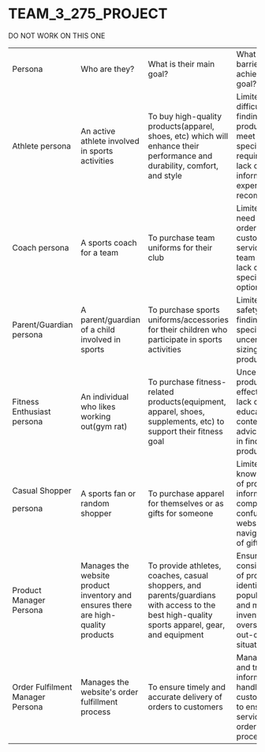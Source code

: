 # TEAM_3_275_PROJECT
DO NOT WORK ON THIS ONE

<table>
  <tr>
   <td>Persona
   </td>
   <td>Who are they?
   </td>
   <td>What is their main goal?
   </td>
   <td>What is their main barrier to achieving this goal?
   </td>
  </tr>
  <tr>
   <td>Athlete persona
   </td>
   <td>An active athlete involved in sports activities
   </td>
   <td>To buy high-quality products(apparel, shoes, etc) which will enhance their performance and durability, comfort, and style
   </td>
   <td>Limited budget, difficulty in finding suitable products that meet their specific requirements, lack of product information or expert recommendations
   </td>
  </tr>
  <tr>
   <td>Coach persona
   </td>
   <td>A sports coach for a team
   </td>
   <td>To purchase team uniforms for their club
   </td>
   <td>Limited budget, need for bulk ordering options, customization services, and team discounts, lack of team-specific product options
   </td>
  </tr>
  <tr>
   <td>Parent/Guardian persona
   </td>
   <td>A parent/guardian of a child involved in sports
   </td>
   <td>To purchase sports uniforms/accessories for their children who participate in sports activities
   </td>
   <td>Limited budget, safety concerns, finding age-specific products, uncertainty about sizing for kids' products
   </td>
  </tr>
  <tr>
   <td>Fitness Enthusiast persona
   </td>
   <td>An individual who likes working out(gym rat)
   </td>
   <td>To purchase fitness-related products(equipment, apparel, shoes, supplements, etc) to support their fitness goal
   </td>
   <td>Uncertainty about product effectiveness, lack of educational content or expert advice, difficulty in finding suitable products
   </td>
  </tr>
  <tr>
   <td>Casual Shopper
<p>
persona
   </td>
   <td>A sports fan or random shopper
   </td>
   <td>To purchase apparel for themselves or as gifts for someone
   </td>
   <td>Limited sports knowledge, lack of product information, complex or confusing website navigation, lack of gift options
   </td>
  </tr>
  <tr>
   <td>Product Manager Persona
   </td>
   <td>Manages the website product inventory and ensures there are high-quality products
   </td>
   <td>To provide athletes, coaches, casual shoppers, and parents/guardians with access to the best high-quality sports apparel, gear, and equipment
   </td>
   <td>Ensuring a consistent supply of products, identifying popular trends, and managing the inventory to avoid overstocking or out-of-stock situations
   </td>
  </tr>
  <tr>
   <td>Order Fulfilment Manager Persona
   </td>
   <td>Manages the website's order fulfillment process
   </td>
   <td>To ensure timely and accurate delivery of orders to customers
   </td>
   <td>Managing to ship and tracking information, handling customer returns to ensure a good service of the order fulfillment process
   </td>
  </tr>
</table>
